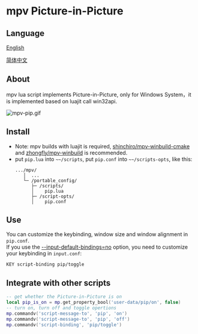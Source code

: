 # mpv Picture-in-Picture

## Language
[English](README.md)

[简体中文](README_zh.md)

## About
mpv lua script implements Picture-in-Picture, only for Windows System，it is implemented based on luajit call win32api.

![mpv-pip.gif](mpv-pip.gif)

## Install
- Note: mpv builds with luajit is required, [shinchiro/mpv-winbuild-cmake](https://github.com/shinchiro/mpv-winbuild-cmake/releases) and [zhongfly/mpv-winbuild](https://github.com/zhongfly/mpv-winbuild/releases) is recommended.
- put `pip.lua` into `~~/scripts`, put `pip.conf` into `~~/scripts-opts`, like this: 
    ```
    .../mpv/
       │  ...
       └─ /portable_config/
          ├─ /scripts/
          │    pip.lua
          ├─ /script-opts/
          │    pip.conf
    ```
## Use
You can customize the keybinding, window size and window alignment in `pip.conf`.\
If you use the [--input-default-bindings=no](https://mpv.io/manual/stable/#options-input-default-bindings) option, you need to customize your keybinding in `input.conf`: 
```
KEY script-binding pip/toggle
```

## Integrate with other scripts
```lua
-- get whether the Picture-in-Picture is on
local pip_is_on = mp.get_property_bool('user-data/pip/on', false)
-- turn on, turn off and toggle opertions
mp.commandv('script-message-to', 'pip', 'on')
mp.commandv('script-message-to', 'pip', 'off')
mp.commandv('script-binding', 'pip/toggle')
```

